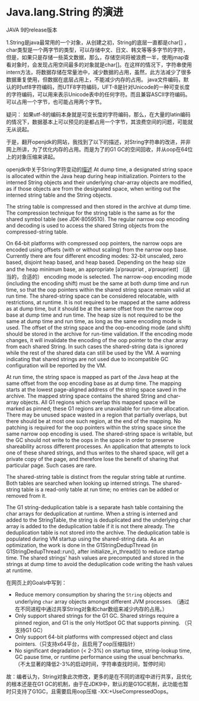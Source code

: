 # Java.lang.String 的演进

JAVA 9的release版本

1.String是java最常用的一个对象，从创建之初，String的底层一直都是char[] ，char类型是一个两字节的类型，可以存储中文、日文、韩文等等多字节的字符，但是，如果只是存储一些英文数据，那么，存储空间将被浪费一半，使用jmap查看对象时，会发现占用空间最多的对象就是char[]。在这样的情况下，字符串使用intern方法，将数据存储在常量池中，减少数据的占用，虽然，此方法减少了很多数据重复使用，但数据在底层占用上，不能减少内存的占用。
java文件编码，默认的时utf8字符编码，而UTF8字符编码，UFT-8是针对Unicode的一种可变长度的字符编码，可以用来表示Unicode表中的任何字符。而且兼容ASCII字符编码。可以占用一个字节，也可能占用两个字节。

疑问：
	如果utf-8的编码本身就是可变长度的字符编码，那么，在大量的latin编码的情况下，数据基本上可以预见的是都占用一个字节，其浪费空间的问题，可能就无从说起。
	
于是，翻开openjdk的网站，我找到了以下的描述，对String字符串的改进，并非网上所讲，为了优化内存的占用。而是为了的G1 GC的空间回收，并从oop在64位上的对象压缩来讲起。



openjdk中关于String字符变动的[描述](https://openjdk.java.net/jeps/250)
	At dump time, a designated string space is allocated within the Java heap during heap initialization. Pointers to the interned String objects and their underlying char-array objects are modified, as if those objects are from the designated space, when writing out the interned string table and the String objects.

The string table is compressed and then stored in the archive at dump time. The compression technique for the string table is the same as for the shared symbol table (see JDK-8059510). The regular narrow oop encoding and decoding is used to access the shared String objects from the compressed-string table.

On 64-bit platforms with compressed oop pointers, the narrow oops are encoded using offsets (with or without scaling) from the narrow oop base. Currently there are four different encoding modes: 32-bit unscaled, zero based, disjoint heap based, and heap based. Depending on the heap size and the heap minimum base, an appropriate [əˈprəʊpriət , əˈprəʊprieɪt] （适当的，合适的） encoding mode is selected. The narrow-oop encoding mode (including the encoding shift) must be the same at both dump time and run time, so that the oop pointers within the shared string space remain valid at run time. The shared-string space can be considered relocatable, with restrictions, at runtime. It is not required to be mapped at the same address as at dump time, but it should be at the same offset from the narrow oop base at dump time and run time. The heap size is not required to be the same at dump time and run time, as long as the same encoding mode is used. The offset of the string space and the oop-encoding mode (and shift) should be stored in the archive for run-time validation. If the encoding mode changes, it will invalidate the encoding of the oop pointer to the char array from each shared String. In such cases the shared-string data is ignored while the rest of the shared data can still be used by the VM. A warning indicating that shared strings are not used due to incompatible GC configuration will be reported by the VM.

At run time, the string space is mapped as part of the Java heap at the same offset from the oop encoding base as at dump time. The mapping starts at the lowest page-aligned address of the string space saved in the archive. The mapped string space contains the shared String and char-array objects. All G1 regions which overlap this mapped space will be marked as pinned; these G1 regions are unavailable for run-time allocation. There may be unused space wasted in a region that partially overlaps, but there should be at most one such region, at the end of the mapping. No patching is required for the oop pointers within the string space since the same narrow oop encoding is used. The shared-string space is writable, but the GC should not write to the oops in the space in order to preserve shareability across different processes. An application that attempts to lock one of these shared strings, and thus writes to the shared space, will get a private copy of the page, and therefore lose the benefit of sharing that particular page. Such cases are rare.

The shared-string table is distinct from the regular string table at runtime. Both tables are searched when looking up interned strings. The shared-string table is a read-only table at run time; no entries can be added or removed from it.

The G1 string-deduplication table is a separate hash table containing the char arrays for deduplication at runtime. When a string is interned and added to the StringTable, the string is deduplicated and the underlying char array is added to the deduplication table if it is not there already. The deduplication table is not stored into the archive. The deduplication table is populated during VM startup using the shared-string data. As an optimization, the work is done in the G1StringDedupThread (in G1StringDedupThread::run(), after initialize_in_thread()) to reduce startup time. The shared strings' hash values are precomputed and stored in the strings at dump time to avoid the deduplication code writing the hash values at runtime.



在网页上的Goals中写到：

- Reduce memory consumption by sharing the `String` objects and underlying `char` array objects amongst different JVM processes.  （通过在不同进程中通过共享String对象和char数组来减少内存的占用。）
- Only support shared strings for the G1 GC. Shared strings require a pinned region, and G1 is the only HotSpot GC that supports pinning. （只支持G1 GC）
- Only support 64-bit platforms with compressed object and class pointers.（只支持x64平台，且启用了oop压缩指针）
- No significant degradation (< 2-3%) on startup time, string-lookup time, GC pause time, or runtime performance using the usual benchmarks. （不太显著的降低2-3%的启动时间，字符串查找时间，暂停时间）

故：编者认为，String对象此次修改，更多的是在不同的进程中进行共享，且优化的根本还是在G1 GC的机制，由于在JDK9中，默认的是G1GC机制，此功能也暂时只支持了G1GC，且需要启用oop压缩 -XX:+UseCompressedOops。